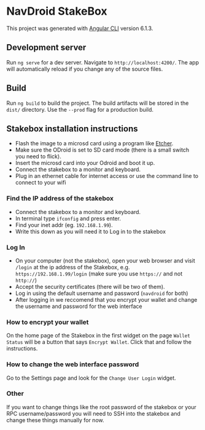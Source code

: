 # NavDroid StakeBox

This project was generated with [Angular CLI](https://github.com/angular/angular-cli) version 6.1.3.

## Development server

Run `ng serve` for a dev server. Navigate to `http://localhost:4200/`. The app will automatically reload if you change any of the source files.

## Build

Run `ng build` to build the project. The build artifacts will be stored in the `dist/` directory. Use the `--prod` flag for a production build.

## Stakebox installation instructions

- Flash the image to a microsd card using a program like [Etcher](https://etcher.io/).
- Make sure the ODroid is set to SD card mode (there is a small switch you need to flick).
- Insert the microsd card into your Odroid and boot it up.
- Connect the stakebox to a monitor and keyboard. 
- Plug in an ethernet cable for internet access or use the command line to connect to your wifi

### Find the IP address of the stakebox

- Connect the stakebox to a monitor and keyboard. 
- In terminal type `ifconfig` and press enter.
- Find your inet addr (eg. `192.168.1.99`).
- Write this down as you will need it to Log in to the stakebox

### Log In

- On your computer (not the stakebox), open your web browser and visit `/login` at the ip address of the Stakebox, e.g. `https://192.168.1.99/login` (make sure you use `https://` and not `http://`)
- Accept the security certificates (there will be two of them).
- Log in using the default username and password (`navdroid` for both)
- After logging in we reccomend that you encrypt your wallet and change the username and password for the web interface


### How to encrypt your wallet

On the home page of the Stakebox in the first widget on the page `Wallet Status` will be a button that says `Encrypt Wallet`. 
Click that and follow the instructions.

### How to change the web interface password

Go to the Settings page and look for the `Change User Login` widget.

### Other

If you want to change things like the root password of the stakebox or your RPC username/password you will need to SSH into the stakebox and change these things manually for now.

